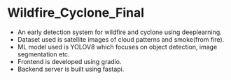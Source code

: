 # Wildfire_Cyclone_Final

- An early detection system for wildfire and cyclone using deeplearning.
- Dataset used is satellite images of cloud patterns and smoke(from fire).
- ML model used is YOLOV8 which focuses on object detection, image segmentation etc.
- Frontend is developed using gradio.
- Backend server is built using fastapi.
